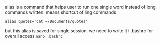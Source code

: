 alias is a command that helps user to run one single word instead of long commands written.
means shortcut of ling commands


```alias quotes='cat ~/Documents/quotes' ```



but this alias is saved for single session. we need to write it i .bashrc for overall access
```nano .bashrc```
